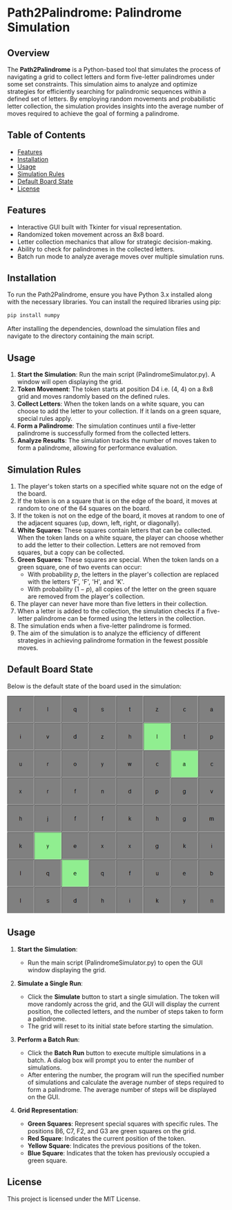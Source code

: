 # Path2Palindrome: Palindrome Simulation

## Overview

The **Path2Palindrome** is a Python-based tool that simulates the process of navigating a grid to collect letters and form five-letter palindromes under some set constraints. This simulation aims to analyze and optimize strategies for efficiently searching for palindromic sequences within a defined set of letters. By employing random movements and probabilistic letter collection, the simulation provides insights into the average number of moves required to achieve the goal of forming a palindrome.

## Table of Contents

- [Features](#features)
- [Installation](#installation)
- [Usage](#usage)
- [Simulation Rules](#simulation-rules)
- [Default Board State](#default-board-state)
- [License](#license)

## Features

- Interactive GUI built with Tkinter for visual representation.
- Randomized token movement across an 8x8 board.
- Letter collection mechanics that allow for strategic decision-making.
- Ability to check for palindromes in the collected letters.
- Batch run mode to analyze average moves over multiple simulation runs.

## Installation

To run the Path2Palindrome, ensure you have Python 3.x installed along with the necessary libraries. You can install the required libraries using pip:

```bash
pip install numpy
```

After installing the dependencies, download the simulation files and navigate to the directory containing the main script.

## Usage

1. **Start the Simulation**: Run the main script (PalindromeSimulator.py). A window will open displaying the grid.
2. **Token Movement**: The token starts at position D4 i.e. (4, 4) on a 8x8 grid and moves randomly based on the defined rules.
3. **Collect Letters**: When the token lands on a white square, you can choose to add the letter to your collection. If it lands on a green square, special rules apply.
4. **Form a Palindrome**: The simulation continues until a five-letter palindrome is successfully formed from the collected letters.
5. **Analyze Results**: The simulation tracks the number of moves taken to form a palindrome, allowing for performance evaluation.

## Simulation Rules

1. The player's token starts on a specified white square not on the edge of the board.
2. If the token is on a square that is on the edge of the board, it moves at random to one of the 64 squares on the board.
3. If the token is not on the edge of the board, it moves at random to one of the adjacent squares (up, down, left, right, or diagonally).
4. **White Squares**: These squares contain letters that can be collected. When the token lands on a white square, the player can choose whether to add the letter to their collection. Letters are not removed from squares, but a copy can be collected.
5. **Green Squares**: These squares are special. When the token lands on a green square, one of two events can occur:
   - With probability $p$, the letters in the player's collection are replaced with the letters 'F', 'F', 'H', and 'K'.
   - With probability $(1 - p)$, all copies of the letter on the green square are removed from the player's collection.
6. The player can never have more than five letters in their collection.
7. When a letter is added to the collection, the simulation checks if a five-letter palindrome can be formed using the letters in the collection.
8. The simulation ends when a five-letter palindrome is formed.
9. The aim of the simulation is to analyze the efficiency of different strategies in achieving palindrome formation in the fewest possible moves.

## Default Board State

Below is the default state of the board used in the simulation:

<p align="center">
  <img src="images/default_board.png" alt="Default Board State" />
</p>

## Usage

1. **Start the Simulation**:
   - Run the main script (PalindromeSimulator.py) to open the GUI window displaying the grid.

2. **Simulate a Single Run**:
   - Click the **Simulate** button to start a single simulation. The token will move randomly across the grid, and the GUI will display the current position, the collected letters, and the number of steps taken to form a palindrome.
   - The grid will reset to its initial state before starting the simulation.

3. **Perform a Batch Run**:
   - Click the **Batch Run** button to execute multiple simulations in a batch. A dialog box will prompt you to enter the number of simulations.
   - After entering the number, the program will run the specified number of simulations and calculate the average number of steps required to form a palindrome. The average number of steps will be displayed on the GUI.

4. **Grid Representation**:

   - **Green Squares**: Represent special squares with specific rules. The positions B6, C7, F2, and G3 are green squares on the grid.
   - **Red Square**: Indicates the current position of the token.
   - **Yellow Square**: Indicates the previous positions of the token.
   - **Blue Square**: Indicates that the token has previously occupied a green square.

## License

This project is licensed under the MIT License. 